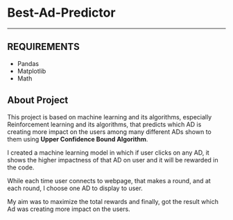 # Best-Ad-Predictor
__________________________________

## REQUIREMENTS

* Pandas
* Matplotlib
* Math

## About Project 

This project is based on machine learning and its algorithms, especially Reinforcement learning and its algorithms, that predicts which AD is creating more impact on the users among many different ADs shown to them using **Upper Confidence Bound Algorithm**.

I created a machine learning model in which if user clicks on any AD, it shows the higher impactness of that AD on user and it will be rewarded in the code. 

While each time user connects to webpage, that makes a round, and at each round, I choose one AD to display to user.

My aim was to maximize the total rewards and finally, got the result which Ad was creating more impact on the users.
